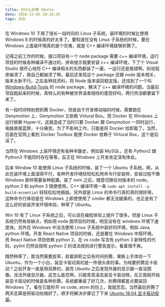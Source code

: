 ```yaml
---
title: 为什么折腾 Ubuntu
date: 2018-12-05 10:18:29
tags: 日志
---
```


在 Windows 10 下用了很长一段时间的 Linux 子系统，装环境的时候比使用 Windows 8 的时候真的好太多了。要知道在没有 Linux 子系统的时候，要在 Windows 上面装环境真的是个灾难，就是 C++ 编译环境就够折腾了。

记得之前工作的时候，接口项目有一个 node package 需要 c++ 编译环境，运行项目的时候各种编译不通过的，拼命提示我要安装 c++ 编译环境，下了个 Visual Studio 很开心地将 C++ 编译相关的东西都装了一遍，一运行还是报错啊，别说程序崩溃了，我自己都崩溃了啊。最后还发现这个 package 还跟 node 版本相关，版本太新不行。之后各种找资料，将 Node 版本装回稳定版，还找到了一个叫 [Windows-Build-Tools](https://github.com/felixrieseberg/windows-build-tools) 的 node package，解决了 c++ 编译环境的问题。当最后项目跑起来的时候，真特么的有种被世界温柔相待的感受好吗，两行热泪都要留下来了。

有一段时间特别想折腾 Docker，但是由于开发移动端的时候，需要跑在 Genymotion 上，Genymotion 又依赖 Virtural Box。而 Docker 在 Windows 上运行依赖 Hyper-V。这就造成了当时只要 Docker 跟 Genymotion 一同时运行，电脑直接蓝屏，十分痛苦。为了不影响工作，只能是将 Docker 给卸载了。当然，后面在官网上看到 Docker Toolbox 能使 Docker 依赖于 Virtural Box，这个是后话了。

当然在 Windows 上装环境还有各种辛酸史，例如装 MySQL，还有 Python2 跟 Python3 不能同时存在等等，反正在 Windows 上开发肯定深有体会。

后来 Window 10 能使用 Linux 子系统的时候，装了一个 Ubuntu 子系统。啊，从此在装环境上面溜得不行，各种开发环境轻轻松松用命令行安装呀，安装过程不像 Windows 那样需要各种配置。装了 nvm 之后，随意切换任何版本的 node。python 2 和 python 3 随便使用。C++ 编译环境一条 `sudo apt install -y build-essential` 轻轻松松地搞掂。另外就是 Linux 的命令行真的真的很好用，这种命令行体验是在 Windows 上即使使用了 cmder 都无法媲美的。也正是有了这么好的安装开发环境体验，种草了 Ubuntu。

Win 10 有了 Linux 子系统之后，可以说在编程体验上提升了很多。但是 Linux 子系统仍然有些缺点，例如用 node 跑项目的时候，明显没有在 windows 环境下速度快。另外在 Windows 中没法使用 Linux 子系统中装好的环境，例如 Java, python 环境。开发 React Native 项目的时候，还是要在 Windows 中搭环境。而 React Native 项目依赖 python 2，在 vs code 写含有 python 3 新特性的代码，pylint 仍然会按照 python 2 的语法规则进行警告提示，看着很不爽。

既然种草了，那当然需要拔草，趁着辞职之后有时间折腾，果断上手体验一下 Ubuntu。作为一个小白，装显卡驱动真的是一件很头疼的事。为啥要折腾显卡驱动？之前开发一直是用双屏的，装完 Ubuntu 之后发现外接的显示器一直没图像。没法外接显示器，这怎么能忍啊，只能乖乖滚去装显卡驱动呀。反正我刚开始装显卡驱动的时候是各种折腾，系统都重装了好几次，折腾得都差点要装回 Windows 了。看在它能秒开 vs code, atom 的份上，我就忍忍。当然最后折腾了两天总算是把驱动给搞好了。顺手将解决步骤记了下来 [Ubuntu 18.04 显卡驱动安装](https://luohuidong.github.io/study-linux/docs/ubuntu/install-nvidia-drivers)。
